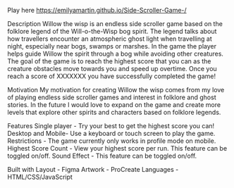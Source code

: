 Play here https://emilyamartin.github.io/Side-Scroller-Game-/

Description
Willow the wisp is an endless side scroller game based on the folklore legend of the Will-o-the-Wisp bog spirit. The legend talks about how travellers encounter an atmospheric ghost light when travelling at night, especially near bogs, swamps or marshes. In the game the player helps guide Willow the spirit through a bog while avoiding other creatures. The goal of the game is to reach the highest score that you can as the creature obstacles move towards you and speed up overtime. Once you reach a score of XXXXXXX you have successfully completed the game!

Motivation 
My motivation for creating Willow the wisp comes from my love of playing endless side scroller games and interest in folklore and ghost stories. In the future I would love to expand on the game and create more levels that explore other spirits and characters based on folklore legends. 

Features 
Single player - Try your best to get the highest score you can!
Desktop and Mobile- Use a keyboard or touch screen to play the game.
Restrictions - The game currently only works  in profile mode on mobile. 
Highest Score Count - View your highest score per run. This feature can be toggled on/off.
Sound Effect - This feature can be toggled on/off. 

Built with 
Layout - Figma
Artwork - ProCreate
Languages - HTML/CSS/JavaScript 

